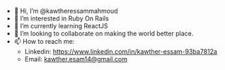 - 👋 Hi, I’m @kawtheressammahmoud
- 👀 I’m interested in Ruby On Rails 
- 🌱 I’m currently learning ReactJS
- 💞️ I’m looking to collaborate on making the world better place.
- 📫 How to reach me:
  - Linkedin: https://www.linkedin.com/in/kawther-essam-93ba7812a
  - Email: kawther.esam14@gmail.com


<!---
kawtheressammahmoud/kawtheressammahmoud is a ✨ special ✨ repository because its `README.md` (this file) appears on your GitHub profile.
You can click the Preview link to take a look at your changes.
--->
